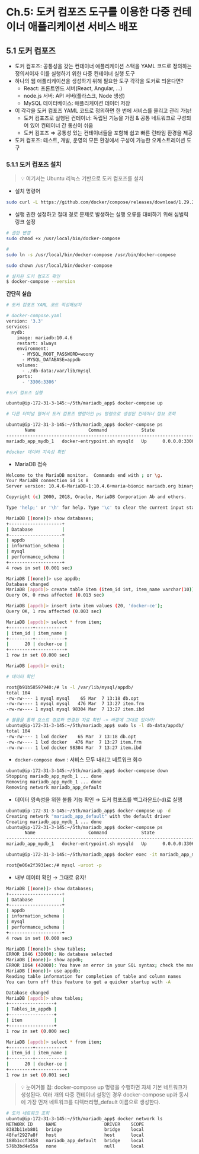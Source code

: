 # Ch.5: 도커 컴포즈 도구를 이용한 다중 컨테이너 애플리케이션 서비스 배포

## 5.1 도커 컴포즈

- 도커 컴포즈: 공통성을 갖는 컨테이너 애플리케이션 스택을 YAML 코드로 정의하는 정의서이자 이를 실행하기 위한 다중 컨테이너 실행 도구
- 하나의 웹 애플리케이션을 생성하기 위해 필요한 도구 각각을 도커로 띄운다면?
    - React: 프론트엔드 서버(React, Angular, …)
    - node.js 서버: API 서버(플라스크, Node 생성)
    - MySQL 데이터베이스: 애플리케이션 데이터 저장
- 이 각각을 도커 컴포즈 YAML 코드로 정의하면 한 번에 서비스를 올리고 관리 가능!
    - 도커 컴포즈로 실행된 컨테이너: 독립된 기능을 가짐 & 공통 네트워크로 구성되어 있어 컨테이너 간 통신이 쉬움
    - 도커 컴포즈 ⇒ 공통성 있는 컨테이너들을 포함해 쉽고 빠른 런타임 환경을 제공
- 도커 컴포즈: 테스트, 개발, 운영의 모든 환경에서 구성이 가능한 오케스트레이션 도구

### 5.1.1 도커 컴포즈 설치


> 💡 여기서는 Ubuntu 리눅스 기반으로 도커 컴포즈를 설치

- 설치 명령어

```bash
sudo curl -L https://github.com/docker/compose/releases/download/1.29.2/docker-compose-$(uname -s)-$(uname -m) -o /usr/local/bin/docker-compose
```

- 실행 권한 설정하고 절대 경로 문제로 발생하는 실행 오류를 대비하기 위해 심벌릭 링크 설정

```bash
# 권한 변경
sudo chmod +x /usr/local/bin/docker-compose

#
sudo ln -s /usr/local/bin/docker-compose /usr/bin/docker-compose

sudo chown /usr/local/bin/docker-compose

# 설치된 도커 컴포즈 확인
$ docker-compose --version
```

**간단히 실습**

```bash
# 도커 컴포즈 YAML 코드 작성해보자

# docker-compose.yaml
version: '3.3'
services:
  mydb:
    image: mariadb:10.4.6
    restart: always
    environment:
      - MYSQL_ROOT_PASSWORD=woony
      - MYSQL_DATABASE=appdb
    volumes:
      - ./db-data:/var/lib/mysql
    ports:
      - '3306:3306'
```

```bash
#도커 컴포즈 실행

ubuntu@ip-172-31-3-145:~/5th/mariadb_app$ docker-compose up
```

```bash
# 다른 터미널 열어서 도커 컴포즈 명령어인 ps 명령으로 생성된 컨테이너 정보 조회

ubuntu@ip-172-31-3-145:~/5th/mariadb_app$ docker-compose ps
       Name                    Command             State                    Ports                  
---------------------------------------------------------------------------------------------------
mariadb_app_mydb_1   docker-entrypoint.sh mysqld   Up      0.0.0.0:3306->3306/tcp,:::3306->3306/tcp

#docker 데이터 지속성 확인

```

- MariaDB 접속

```bash
Welcome to the MariaDB monitor.  Commands end with ; or \g.
Your MariaDB connection id is 8
Server version: 10.4.6-MariaDB-1:10.4.6+maria~bionic mariadb.org binary distribution

Copyright (c) 2000, 2018, Oracle, MariaDB Corporation Ab and others.

Type 'help;' or '\h' for help. Type '\c' to clear the current input statement.

MariaDB [(none)]> show databases;
+--------------------+
| Database           |
+--------------------+
| appdb              |
| information_schema |
| mysql              |
| performance_schema |
+--------------------+
4 rows in set (0.001 sec)

MariaDB [(none)]> use appdb;
Database changed
MariaDB [appdb]> create table item (item_id int, item_name varchar(10));
Query OK, 0 rows affected (0.013 sec)

MariaDB [appdb]> insert into item values (20, 'docker-ce');
Query OK, 1 row affected (0.003 sec)

MariaDB [appdb]> select * from item;
+---------+-----------+
| item_id | item_name |
+---------+-----------+
|      20 | docker-ce |
+---------+-----------+
1 row in set (0.000 sec)

MariaDB [appdb]> exit;

# 데이터 확인

root@b91b58597940:/# ls -l /var/lib/mysql/appdb/
total 104
-rw-rw---- 1 mysql mysql    65 Mar  7 13:18 db.opt
-rw-rw---- 1 mysql mysql   476 Mar  7 13:27 item.frm
-rw-rw---- 1 mysql mysql 98304 Mar  7 13:27 item.ibd

# 볼륨을 통해 호스트 경로와 연결된 자료 확인 -> 바깥에 그대로 있더라!
ubuntu@ip-172-31-3-145:~/5th/mariadb_app$ sudo ls -l db-data/appdb/
total 104
-rw-rw---- 1 lxd docker    65 Mar  7 13:18 db.opt
-rw-rw---- 1 lxd docker   476 Mar  7 13:27 item.frm
-rw-rw---- 1 lxd docker 98304 Mar  7 13:27 item.ibd
```

- `docker-compose down` :  서비스 모두 내리고 네트워크 회수

```bash
ubuntu@ip-172-31-3-145:~/5th/mariadb_app$ docker-compose down
Stopping mariadb_app_mydb_1 ... done
Removing mariadb_app_mydb_1 ... done
Removing network mariadb_app_default
```

- 데이터 영속성을 위한 볼륨 기능 확인 → 도커 컴포즈를 백그라운드(-d)로 실행

```bash
ubuntu@ip-172-31-3-145:~/5th/mariadb_app$ docker-compose up -d
Creating network "mariadb_app_default" with the default driver
Creating mariadb_app_mydb_1 ... done
ubuntu@ip-172-31-3-145:~/5th/mariadb_app$ docker-compose ps
       Name                    Command             State                    Ports                  
---------------------------------------------------------------------------------------------------
mariadb_app_mydb_1   docker-entrypoint.sh mysqld   Up      0.0.0.0:3306->3306/tcp,:::3306->3306/tcp

ubuntu@ip-172-31-3-145:~/5th/mariadb_app$ docker exec -it mariadb_app_mydb_1 bash

root@e06e2f3931ec:/# mysql -uroot -p
```

- 내부 데이터 확인 → 그대로 유지!

```bash
MariaDB [(none)]> show databases;
+--------------------+
| Database           |
+--------------------+
| appdb              |
| information_schema |
| mysql              |
| performance_schema |
+--------------------+
4 rows in set (0.000 sec)

MariaDB [(none)]> show tables;
ERROR 1046 (3D000): No database selected
MariaDB [(none)]> show appdb;
ERROR 1064 (42000): You have an error in your SQL syntax; check the manual that corresponds to your MariaDB server version for the right syntax to use near 'appdb' at line 1
MariaDB [(none)]> use appdb;
Reading table information for completion of table and column names
You can turn off this feature to get a quicker startup with -A

Database changed
MariaDB [appdb]> show tables;
+-----------------+
| Tables_in_appdb |
+-----------------+
| item            |
+-----------------+
1 row in set (0.000 sec)

MariaDB [appdb]> select * from item;
+---------+-----------+
| item_id | item_name |
+---------+-----------+
|      20 | docker-ce |
+---------+-----------+
1 row in set (0.001 sec)
```


>💡 눈여겨볼 점: docker-compose up 명령을 수행하면 자체 기본 네트워크가 생성된다.
> 여러 개의 다중 컨테이너 설정인 경우 docker-compose up과 동시에 가장 먼저 네트워크를 디렉터리명_default 이름으로 생성한다.

```bash
# 도커 네트워크 조회
ubuntu@ip-172-31-3-145:~/5th/mariadb_app$ docker network ls
NETWORK ID     NAME                  DRIVER    SCOPE
8383b11eb801   bridge                bridge    local
48faf2927a8f   host                  host      local
188b1ccf3458   mariadb_app_default   bridge    local
576b3bd4e55a   none                  null      local
```